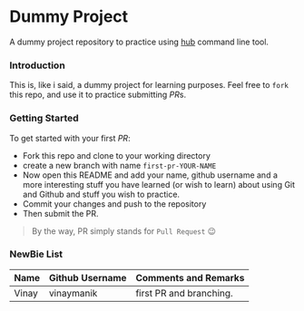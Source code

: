 # Dummy Project
A dummy project repository to practice using [hub](https://hub.github.com/) command line tool.

### Introduction 
This is, like i said, a dummy project for learning purposes. Feel free to `fork` this repo, and use it to practice submitting *PR*s.

### Getting Started
To get started with your first *PR*:
-   Fork this repo and clone to your working directory
-   create a new branch with name `first-pr-YOUR-NAME`
-   Now open this README and add your name, github username and a more interesting stuff you have learned (or wish to learn) about using Git and Github and stuff you wish to practice.
-   Commit your changes and push to the repository
-   Then submit the PR.

>   By the way, PR simply stands for `Pull Request` :wink:

### NewBie List
Name    |   Github Username |   Comments and Remarks
----    |   --------------- |   --------------------
Vinay    |   vinaymanik   |   first PR and branching. 
